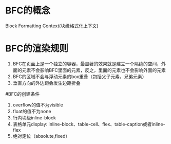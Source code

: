 # BFC的概念
Block Formatting Context(块级格式化上下文)

# BFC的渲染规则
1. BFC在页面上是一个独立的容器，最显著的效果就是建立一个隔绝的空间，外面的元素不会影响BFC里面的元素，反之，里面的元素也不会影响外面的元素
2. BFC的区域不会与浮动元素的box重叠（包括父子元素，兄弟元素）
3. 垂直方向的外边距会发生边距折叠

#BFC的创建条件
1. overflow的值不为visible
2. float的值不为none
3. 行内块级inline-block
4. 表格单元display: inline-block、table-cell、flex、table-caption或者inline-flex
5. 绝对定位（absolute,fixed）